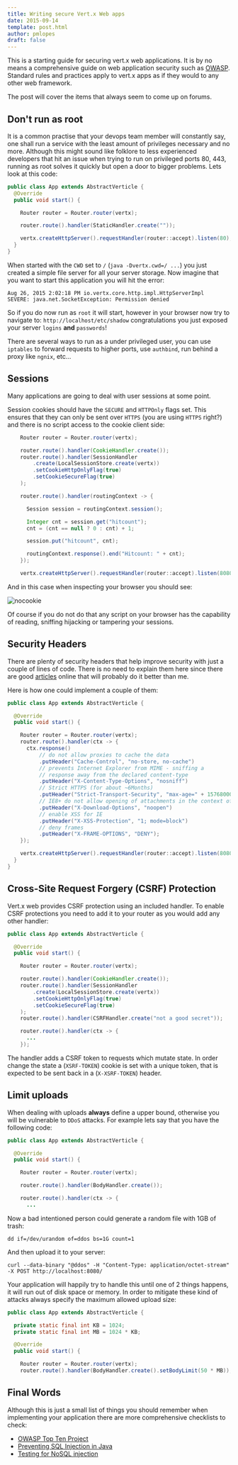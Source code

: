 ```yaml
---
title: Writing secure Vert.x Web apps
date: 2015-09-14
template: post.html
author: pmlopes
draft: false
---
```


This is a starting guide for securing vert.x web applications. It is by no means a comprehensive guide on web application security such as [OWASP](https://www.owasp.org). Standard rules and practices apply to vert.x apps as if they would to any other web framework.

The post will cover the items that always seem to come up on forums.

## Don't run as root

It is a common practise that your devops team member will constantly say, one shall run a service with the least amount of privileges necessary and no more. Although this might sound like folklore to less experienced developers that hit an issue when trying to run on privileged ports 80, 443, running as root solves it quickly but open a door to bigger problems. Lets look at this code:

```java
public class App extends AbstractVerticle {
  @Override
  public void start() {

    Router router = Router.router(vertx);

    router.route().handler(StaticHandler.create(""));

    vertx.createHttpServer().requestHandler(router::accept).listen(80);
  }
}

```

When started with the `CWD` set to `/` (`java -Dvertx.cwd=/ ...`) you just created a simple file server for all your server storage. Now imagine that you want to start this application you will hit the error:

```
Aug 26, 2015 2:02:18 PM io.vertx.core.http.impl.HttpServerImpl
SEVERE: java.net.SocketException: Permission denied
```

So if you do now run as `root` it will start, however in your browser now try to navigate to: `http://localhost/etc/shadow` congratulations you just exposed your server `logins` **and** `passwords`!

There are several ways to run as a under privileged user, you can use `iptables` to forward requests to higher ports, use `authbind`, run behind a proxy like `ngnix`, etc...

## Sessions

Many applications are going to deal with user sessions at some point.

Session cookies should have the `SECURE` and `HTTPOnly` flags set. This ensures that they can only be sent over `HTTPS` (you are using `HTTPS` right?) and there is no script access to the cookie client side:

```java
    Router router = Router.router(vertx);

    router.route().handler(CookieHandler.create());
    router.route().handler(SessionHandler
        .create(LocalSessionStore.create(vertx))
        .setCookieHttpOnlyFlag(true)
        .setCookieSecureFlag(true)
    );

    router.route().handler(routingContext -> {

      Session session = routingContext.session();

      Integer cnt = session.get("hitcount");
      cnt = (cnt == null ? 0 : cnt) + 1;

      session.put("hitcount", cnt);

      routingContext.response().end("Hitcount: " + cnt);
    });

    vertx.createHttpServer().requestHandler(router::accept).listen(8080);
```

And in this case when inspecting your browser you should see:

![nocookie](/assets/blog/vertx3-secure-webapps/nocookie.png)

Of course if you do not do that any script on your browser has the capability of reading, sniffing hijacking or tampering your sessions.

## Security Headers

There are plenty of security headers that help improve security with just a couple of lines of code. There is no need to explain them here since there are good [articles](http://recxltd.blogspot.nl/2012/03/seven-web-server-http-headers-that.html) online that will probably do it better than me.

Here is how one could implement a couple of them:

```java
public class App extends AbstractVerticle {

  @Override
  public void start() {

    Router router = Router.router(vertx);
    router.route().handler(ctx -> {
      ctx.response()
          // do not allow proxies to cache the data
          .putHeader("Cache-Control", "no-store, no-cache")
          // prevents Internet Explorer from MIME - sniffing a
          // response away from the declared content-type
          .putHeader("X-Content-Type-Options", "nosniff")
          // Strict HTTPS (for about ~6Months)
          .putHeader("Strict-Transport-Security", "max-age=" + 15768000)
          // IE8+ do not allow opening of attachments in the context of this resource
          .putHeader("X-Download-Options", "noopen")
          // enable XSS for IE
          .putHeader("X-XSS-Protection", "1; mode=block")
          // deny frames
          .putHeader("X-FRAME-OPTIONS", "DENY");
    });

    vertx.createHttpServer().requestHandler(router::accept).listen(8080);
  }
}
```

## Cross-Site Request Forgery (CSRF) Protection

Vert.x web provides CSRF protection using an included handler. To enable CSRF protections you need to add it to your router as you would add any other handler:

```java
public class App extends AbstractVerticle {

  @Override
  public void start() {

    Router router = Router.router(vertx);

    router.route().handler(CookieHandler.create());
    router.route().handler(SessionHandler
        .create(LocalSessionStore.create(vertx))
        .setCookieHttpOnlyFlag(true)
        .setCookieSecureFlag(true)
    );
    router.route().handler(CSRFHandler.create("not a good secret"));

    router.route().handler(ctx -> {
      ...
    });
```

The handler adds a CSRF token to requests which mutate state. In order change the state a (`XSRF-TOKEN`) cookie is set with a unique token, that is expected to be sent back in a (`X-XSRF-TOKEN`) header.

## Limit uploads

When dealing with uploads **always** define a upper bound, otherwise you will be vulnerable to `DDoS` attacks. For example lets say that you have the following code:

```java
public class App extends AbstractVerticle {

  @Override
  public void start() {

    Router router = Router.router(vertx);

    router.route().handler(BodyHandler.create());

    router.route().handler(ctx -> {
      ...
```

Now a bad intentioned person could generate a random file with 1GB of trash:

```
dd if=/dev/urandom of=ddos bs=1G count=1
```

And then upload it to your server:

```
curl --data-binary "@ddos" -H "Content-Type: application/octet-stream" -X POST http://localhost:8080/
```

Your application will happily try to handle this until one of 2 things happens, it will run out of disk space or memory. In order to mitigate these kind of attacks always specify the maximum allowed upload size:

```java
public class App extends AbstractVerticle {

  private static final int KB = 1024;
  private static final int MB = 1024 * KB;

  @Override
  public void start() {

    Router router = Router.router(vertx);
    router.route().handler(BodyHandler.create().setBodyLimit(50 * MB));
```

## Final Words

Although this is just a small list of things you should remember when implementing your application there are more comprehensive checklists to check:

* [OWASP Top Ten Project](https://www.owasp.org/index.php/Category:OWASP_Top_Ten_Project)
* [Preventing SQL Injection in Java](https://www.owasp.org/index.php/Preventing_SQL_Injection_in_Java)
* [Testing for NoSQL injection](https://www.owasp.org/index.php/Testing_for_NoSQL_injection)